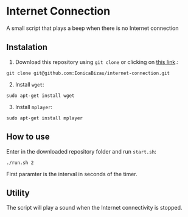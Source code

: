 Internet Connection
===================

A small script that plays a beep when there is no Internet connection

## Instalation

1. Download this repository using `git clone` or  clicking on [this link](https://github.com/IonicaBizau/internet-connection/archive/master.zip).:
```
git clone git@github.com:IonicaBizau/internet-connection.git
```

2. Install `wget`:
```
sudo apt-get install wget
``` 
3. Install `mplayer`: 

```
sudo apt-get install mplayer
```

## How to use

Enter in the downloaded repository folder and run `start.sh`:

```
./run.sh 2
```

First paramter is the interval in seconds of the timer.

## Utility

The script will play a sound when the Internet connectivity is stopped.
